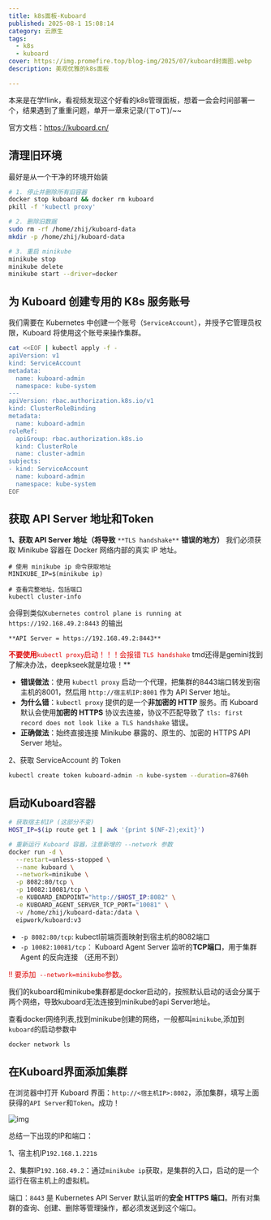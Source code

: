 ```yaml
---
title: k8s面板-Kuboard
published: 2025-08-1 15:08:14
category: 云原生
tags:
  - k8s
  - kuboard
cover: https://img.promefire.top/blog-img/2025/07/kuboard封面图.webp
description: 美观优雅的k8s面板

---
```


本来是在学flink，看视频发现这个好看的k8s管理面板，想着一会会时间部署一个，结果遇到了重重问题，单开一章来记录/(ㄒoㄒ)/~~

官方文档：https://kuboard.cn/

## 清理旧环境

最好是从一个干净的环境开始装

```bash
# 1. 停止并删除所有旧容器
docker stop kuboard && docker rm kuboard
pkill -f 'kubectl proxy'

# 2. 删除旧数据
sudo rm -rf /home/zhij/kuboard-data
mkdir -p /home/zhij/kuboard-data

# 3. 重启 minikube
minikube stop
minikube delete
minikube start --driver=docker
```

##  为 Kuboard 创建专用的 K8s 服务账号  

 我们需要在 Kubernetes 中创建一个账号（`ServiceAccount`），并授予它管理员权限，Kuboard 将使用这个账号来操作集群。  

```bash
cat <<EOF | kubectl apply -f -
apiVersion: v1
kind: ServiceAccount
metadata:
  name: kuboard-admin
  namespace: kube-system
---
apiVersion: rbac.authorization.k8s.io/v1
kind: ClusterRoleBinding
metadata:
  name: kuboard-admin
roleRef:
  apiGroup: rbac.authorization.k8s.io
  kind: ClusterRole
  name: cluster-admin
subjects:
- kind: ServiceAccount
  name: kuboard-admin
  namespace: kube-system
EOF
```

## 获取 **API Server 地址和Token**

**1、获取 API Server 地址（将导致** `**TLS handshake**` **错误的地方）** 我们必须获取 Minikube 容器在 Docker 网络内部的真实 IP 地址。

```plain
# 使用 minikube ip 命令获取地址
MINIKUBE_IP=$(minikube ip)

# 查看完整地址，包括端口
kubectl cluster-info
```

会得到类似`Kubernetes control plane is running at https://192.168.49.2:8443` 的输出

```
**API Server = https://192.168.49.2:8443**
```

<font color="#dd0000">**不要使用**`kubectl proxy`启动！！！会报错 `TLS handshake`  </font>tmd还得是gemini找到了解决办法，deepkseek就是垃圾！**

- **错误做法**：使用 `kubectl proxy` 启动一个代理，把集群的8443端口转发到宿主机的8001，然后用 `http://宿主机IP:8001` 作为 API Server 地址。
- **为什么错**：`kubectl proxy` 提供的是一个**非加密的 HTTP** 服务。而 Kuboard 默认会使用**加密的 HTTPS** 协议去连接，协议不匹配导致了 `tls: first record does not look like a TLS handshake` 错误。
- **正确做法**：始终直接连接 Minikube 暴露的、原生的、加密的 HTTPS API Server 地址。

2、获取 ServiceAccount 的 Token  

```bash
kubectl create token kuboard-admin -n kube-system --duration=8760h
```

## 启动Kuboard容器

```bash
# 获取宿主机IP (这部分不变)
HOST_IP=$(ip route get 1 | awk '{print $(NF-2);exit}')

# 重新运行 Kuboard 容器，注意新增的 --network 参数
docker run -d \
  --restart=unless-stopped \
  --name kuboard \
  --network=minikube \
  -p 8082:80/tcp \
  -p 10082:10081/tcp \
  -e KUBOARD_ENDPOINT="http://$HOST_IP:8082" \
  -e KUBOARD_AGENT_SERVER_TCP_PORT="10081" \
  -v /home/zhij/kuboard-data:/data \
  eipwork/kuboard:v3
```

- `-p 8082:80/tcp`: kubectl前端页面映射到宿主机的8082端口
- `-p 10082:10081/tcp`： Kuboard Agent Server 监听的**TCP端口**，用于集群 Agent 的反向连接  （还用不到）

 <font color="#dd0000">!! 要添加` --network=minikube`参数。</font>

我们的kuboard和minikube集群都是docker启动的，按照默认启动的话会分属于两个网络，导致kuboard无法连接到minikube的api Server地址。

查看docker网络列表,找到minikube创建的网络，一般都叫`minikube`,添加到`kuboard`的启动参数中

```bash
docker network ls
```

## 在Kuboard界面添加集群

 在浏览器中打开 Kuboard 界面：`http://<宿主机IP>:8082`，添加集群，填写上面获得的`API Server`和`Token`。成功！

![img](https://img.promefire.top/blog-img/2025/07/kuboard成功截图.webp)





总结一下出现的IP和端口：

1、宿主机IP`192.168.1.221`s

2、集群IP`192.168.49.2`：通过`minikube ip`获取，是集群的入口，启动的是一个运行在宿主机上的虚拟机。

端口：`8443` 是 Kubernetes API Server 默认监听的**安全 HTTPS 端口**。所有对集群的查询、创建、删除等管理操作，都必须发送到这个端口。  